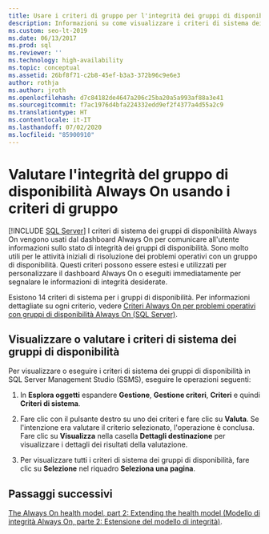 ```yaml
---
title: Usare i criteri di gruppo per l'integrità dei gruppi di disponibilità
description: Informazioni su come visualizzare i criteri di sistema dei gruppi che il dashboard Always On usa per presentare informazioni sull'integrità del gruppo di disponibilità.
ms.custom: seo-lt-2019
ms.date: 06/13/2017
ms.prod: sql
ms.reviewer: ''
ms.technology: high-availability
ms.topic: conceptual
ms.assetid: 26bf8f71-c2b8-45ef-b3a3-372b96c9e6e3
author: rothja
ms.author: jroth
ms.openlocfilehash: d7c84182de4647a206c25ba20a5a993af88a3e41
ms.sourcegitcommit: f7ac1976d4bfa224332edd9ef2f4377a4d55a2c9
ms.translationtype: HT
ms.contentlocale: it-IT
ms.lasthandoff: 07/02/2020
ms.locfileid: "85900910"
---
```

# <a name="evaluate-health-of-the-always-on-availability-group-using-group-policies"></a>Valutare l'integrità del gruppo di disponibilità Always On usando i criteri di gruppo
[!INCLUDE [SQL Server](../../../includes/applies-to-version/sqlserver.md)]
  I criteri di sistema dei gruppi di disponibilità Always On vengono usati dal dashboard Always On per comunicare all'utente informazioni sullo stato di integrità dei gruppi di disponibilità. Sono molto utili per le attività iniziali di risoluzione dei problemi operativi con un gruppo di disponibilità. Questi criteri possono essere estesi e utilizzati per personalizzare il dashboard Always On o eseguiti immediatamente per segnalare le informazioni di integrità desiderate.  
  
 Esistono 14 criteri di sistema per i gruppi di disponibilità. Per informazioni dettagliate su ogni criterio, vedere [Criteri Always On per problemi operativi con gruppi di disponibilità Always On (SQL Server)](always-on-policies-for-operational-issues-always-on-availability.md).  
  
## <a name="view-or-evaluate-availability-groups-system-policies"></a>Visualizzare o valutare i criteri di sistema dei gruppi di disponibilità  
 Per visualizzare o eseguire i criteri di sistema dei gruppi di disponibilità in SQL Server Management Studio (SSMS), eseguire le operazioni seguenti:  
  
1.  In **Esplora oggetti** espandere **Gestione**, **Gestione criteri**, **Criteri** e quindi **Criteri di sistema**.  
  
2.  Fare clic con il pulsante destro su uno dei criteri e fare clic su **Valuta**. Se l'intenzione era valutare il criterio selezionato, l'operazione è conclusa. Fare clic su **Visualizza** nella casella **Dettagli destinazione** per visualizzare i dettagli dei risultati della valutazione.  
  
3.  Per visualizzare tutti i criteri di sistema dei gruppi di disponibilità, fare clic su **Selezione** nel riquadro **Seleziona una pagina**.  
  
## <a name="next-steps"></a>Passaggi successivi  
 [The Always On health model, part 2: Extending the health model (Modello di integrità Always On, parte 2: Estensione del modello di integrità)](https://docs.microsoft.com/archive/blogs/sqlalwayson/the-alwayson-health-model-part-2-extending-the-health-model).   
  
  
